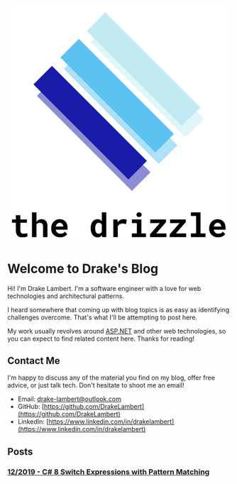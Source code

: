 ![the drizzle logo](/media/logo_transparent_cropped_text.png)

# Welcome to Drake's Blog

Hi! I'm Drake Lambert. I'm a software engineer with a love for web technologies and architectural patterns.

I heard somewhere that coming up with blog topics is as easy as identifying challenges overcome. That's what I'll be attempting to post here.

My work usually revolves around [ASP.NET](https://dotnet.microsoft.com/apps/aspnet) and other web technologies, so you can expect to find related content here. Thanks for reading!

## Contact Me

I'm happy to discuss any of the material you find on my blog, offer free advice, or just talk tech. Don't hesitate to shoot me an email!

- Email: [drake-lambert@outlook.com](mailto:drake-lambert@outlook.com)
- GitHub: [https://github.com/DrakeLambert](https://github.com/DrakeLambert)
- LinkedIn: [https://www.linkedin.com/in/drakelambert](https://www.linkedin.com/in/drakelambert)

## Posts

### [12/2019 - C# 8 Switch Expressions with Pattern Matching](/2019/12/C%23-8-Switch-Expressions-with-Pattern-Matching)
